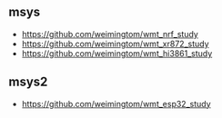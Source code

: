## msys  
* https://github.com/weimingtom/wmt_nrf_study  
* https://github.com/weimingtom/wmt_xr872_study  
* https://github.com/weimingtom/wmt_hi3861_study  

## msys2  
* https://github.com/weimingtom/wmt_esp32_study  
